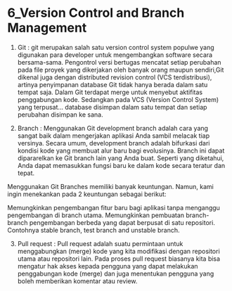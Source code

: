 # 6_Version Control and Branch Management
 1. Git : git merupakan salah satu version control system populwe yang digunakan para developer untuk mengembangkan software secara bersama-sama. Pengontrol versi bertugas mencatat setiap perubahan pada file proyek yang dikerjakan oleh banyak orang maupun sendiri,Git dikenal juga dengan distributed revision control (VCS terdistribusi), artinya penyimpanan database Git tidak hanya berada dalam satu tempat saja. Dalam Git terdapat merge untuk menyebut aktifitas penggabungan kode.
 Sedangkan pada VCS (Version Control System) yang terpusat… database disimpan dalam satu tempat dan setiap perubahan disimpan ke sana.

2. Branch : Menggunakan Git development branch adalah cara yang sangat baik dalam mengerjakan aplikasi Anda sambil melacak tiap versinya. Secara umum, development branch adalah bifurkasi dari kondisi kode yang membuat alur baru bagi evolusinya. Branch ini dapat dipararelkan ke Git branch lain yang Anda buat. Seperti yang diketahui, Anda dapat memasukkan fungsi baru ke dalam kode secara teratur dan tepat.

Menggunakan Git Branches memiliki banyak keuntungan. Namun, kami ingin menekankan pada 2 keuntungan sebagai berikut:

Memungkinkan pengembangan fitur baru bagi aplikasi tanpa menganggu pengembangan di branch utama.
Memungkinkan pembuatan branch-branch pengembangan berbeda yang dapat berpusat di satu repositori. Contohnya stable branch, test branch and unstable branch.

3. Pull request : Pull request adalah suatu permintaan untuk menggabungkan (merge) kode yang kita modifikasi dengan repositori utama atau repositori lain. Pada proses pull request biasanya kita bisa mengatur hak akses kepada pengguna yang dapat melakukan penggabungan kode (merge) dan juga menentukan pengguna yang boleh memberikan komentar atau review.

 
